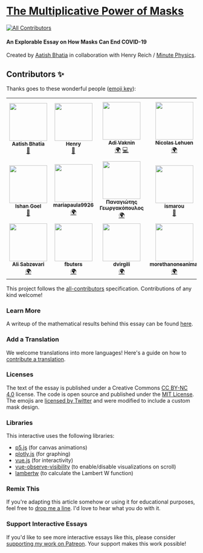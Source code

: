 # [The Multiplicative Power of Masks](https://aatishb.com/maskmath/)
<!-- ALL-CONTRIBUTORS-BADGE:START - Do not remove or modify this section -->
[![All Contributors](https://img.shields.io/badge/all_contributors-18-orange.svg?style=flat-square)](#contributors-)
<!-- ALL-CONTRIBUTORS-BADGE:END -->

#### An Explorable Essay on How Masks Can End COVID-19
Created by [Aatish Bhatia](https://aatishb.com/) in collaboration with Henry Reich / [Minute Physics](http://www.youtube.com/minutephysics).

## Contributors ✨

Thanks goes to these wonderful people ([emoji key](https://allcontributors.org/docs/en/emoji-key)):

<!-- ALL-CONTRIBUTORS-LIST:START - Do not remove or modify this section -->
<!-- prettier-ignore-start -->
<!-- markdownlint-disable -->
<table>
  <tr>
    <td align="center"><a href="https://aatishb.com"><img src="https://avatars2.githubusercontent.com/u/1878638?v=4" width="100px;" alt=""/><br /><sub><b>Aatish Bhatia</b></sub></a><br /><a href="#maintenance-aatishb" title="Maintenance">🚧</a></td>
    <td align="center"><a href="https://github.com/reichhen"><img src="https://avatars0.githubusercontent.com/u/3393273?v=4" width="100px;" alt=""/><br /><sub><b>Henry</b></sub></a><br /><a href="#ideas-reichhen" title="Ideas, Planning, & Feedback">🤔</a></td>
    <td align="center"><a href="https://github.com/DeepSpace2"><img src="https://avatars1.githubusercontent.com/u/6841988?v=4" width="100px;" alt=""/><br /><sub><b>Adi Vaknin</b></sub></a><br /><a href="#translation-DeepSpace2" title="Translation">🌍</a> <a href="https://github.com/aatishb/maskmath/commits?author=DeepSpace2" title="Code">💻</a></td>
    <td align="center"><a href="http://nicolas.lehuen.com/"><img src="https://avatars1.githubusercontent.com/u/69256?v=4" width="100px;" alt=""/><br /><sub><b>Nicolas Lehuen</b></sub></a><br /><a href="#translation-nlehuen" title="Translation">🌍</a></td>
    <td align="center"><a href="https://github.com/albannabla"><img src="https://avatars0.githubusercontent.com/u/52819459?v=4" width="100px;" alt=""/><br /><sub><b>Alban nablA</b></sub></a><br /><a href="#translation-albannabla" title="Translation">🌍</a></td>
    <td align="center"><a href="https://github.com/gnegrelligarcia"><img src="https://avatars1.githubusercontent.com/u/71154843?v=4" width="100px;" alt=""/><br /><sub><b>gnegrelligarcia</b></sub></a><br /><a href="#translation-gnegrelligarcia" title="Translation">🌍</a> <a href="https://github.com/aatishb/maskmath/issues?q=author%3Agnegrelligarcia" title="Bug reports">🐛</a></td>
    <td align="center"><a href="https://github.com/ulkar-aghayeva"><img src="https://avatars0.githubusercontent.com/u/11365706?v=4" width="100px;" alt=""/><br /><sub><b>Ulkar Aghayeva</b></sub></a><br /><a href="#translation-ulkar-aghayeva" title="Translation">🌍</a></td>
  </tr>
  <tr>
    <td align="center"><a href="https://github.com/quackduck"><img src="https://avatars0.githubusercontent.com/u/38882631?v=4" width="100px;" alt=""/><br /><sub><b>Ishan Goel</b></sub></a><br /><a href="https://github.com/aatishb/maskmath/commits?author=quackduck" title="Documentation">📖</a></td>
    <td align="center"><a href="https://github.com/mariapaula9926"><img src="https://avatars1.githubusercontent.com/u/71100538?v=4" width="100px;" alt=""/><br /><sub><b>mariapaula9926</b></sub></a><br /><a href="#translation-mariapaula9926" title="Translation">🌍</a></td>
    <td align="center"><a href="https://pankgeorg.com"><img src="https://avatars1.githubusercontent.com/u/8681967?v=4" width="100px;" alt=""/><br /><sub><b>Παναγιώτης Γεωργακόπουλος</b></sub></a><br /><a href="#translation-pankgeorg" title="Translation">🌍</a></td>
    <td align="center"><a href="https://github.com/ismarou"><img src="https://avatars2.githubusercontent.com/u/33368247?v=4" width="100px;" alt=""/><br /><sub><b>ismarou</b></sub></a><br /><a href="https://github.com/aatishb/maskmath/pulls?q=is%3Apr+reviewed-by%3Aismarou" title="Reviewed Pull Requests">👀</a></td>
    <td align="center"><a href="https://github.com/progproc"><img src="https://avatars1.githubusercontent.com/u/47752037?v=4" width="100px;" alt=""/><br /><sub><b>progproc</b></sub></a><br /><a href="#translation-progproc" title="Translation">🌍</a></td>
    <td align="center"><a href="https://github.com/professor-k"><img src="https://avatars2.githubusercontent.com/u/572940?v=4" width="100px;" alt=""/><br /><sub><b>Andriy Kvasnytsya</b></sub></a><br /><a href="#translation-professor-k" title="Translation">🌍</a> <a href="https://github.com/aatishb/maskmath/commits?author=professor-k" title="Code">💻</a></td>
    <td align="center"><a href="https://github.com/elybin"><img src="https://avatars0.githubusercontent.com/u/4969689?v=4" width="100px;" alt=""/><br /><sub><b>khakim assidiqi</b></sub></a><br /><a href="#translation-elybin" title="Translation">🌍</a></td>
  </tr>
  <tr>
    <td align="center"><a href="https://github.com/alisabzevari"><img src="https://avatars1.githubusercontent.com/u/826242?v=4" width="100px;" alt=""/><br /><sub><b>Ali Sabzevari</b></sub></a><br /><a href="#translation-alisabzevari" title="Translation">🌍</a></td>
    <td align="center"><a href="https://github.com/fbuters"><img src="https://avatars1.githubusercontent.com/u/70638081?v=4" width="100px;" alt=""/><br /><sub><b>fbuters</b></sub></a><br /><a href="#translation-fbuters" title="Translation">🌍</a></td>
    <td align="center"><a href="https://github.com/dvirgili"><img src="https://avatars3.githubusercontent.com/u/67393500?v=4" width="100px;" alt=""/><br /><sub><b>dvirgili</b></sub></a><br /><a href="#translation-dvirgili" title="Translation">🌍</a></td>
    <td align="center"><a href="https://github.com/morethanoneanimal"><img src="https://avatars3.githubusercontent.com/u/1583799?v=4" width="100px;" alt=""/><br /><sub><b>morethanoneanimal</b></sub></a><br /><a href="#translation-morethanoneanimal" title="Translation">🌍</a></td>
  </tr>
</table>

<!-- markdownlint-enable -->
<!-- prettier-ignore-end -->
<!-- ALL-CONTRIBUTORS-LIST:END -->

This project follows the [all-contributors](https://github.com/all-contributors/all-contributors) specification. Contributions of any kind welcome!

### Learn More
A writeup of the mathematical results behind this essay can be found [here](https://github.com/aatishb/maskmath/blob/master/model/mathmodel.ipynb).

### Add a Translation
We welcome translations into more languages! Here's a guide on how to [contribute a translation](https://github.com/aatishb/maskmath/issues/4).

### Licenses
The text of the essay is published under a Creative Commons [CC BY-NC 4.0](https://creativecommons.org/licenses/by-nc/4.0/) license. The code is open source and published under the [MIT License](https://github.com/aatishb/maskmath/blob/master/LICENSE). The emojis are [licensed by Twitter](https://twemoji.twitter.com/) and were modified to include a custom mask design. 

### Libraries
This interactive uses the following libraries:
- [p5.js](https://p5js.org/) (for canvas animations)
- [plotly.js](https://plotly.com/javascript/) (for graphing)
- [vue.js](https://vuejs.org/) (for interactivity)
- [vue-observe-visibility](https://github.com/Akryum/vue-observe-visibility) (to enable/disable visualizations on scroll)
- [lambertw](https://github.com/protobi/lambertw) (to calculate the Lambert W function)

### Remix This

If you're adapting this article somehow or using it for educational purposes, feel free to [drop me a line](https://aatishb.com/). I'd love to hear what you do with it.

### Support Interactive Essays

If you'd like to see more interactive essays like this, please consider [supporting my work on Patreon](https://www.patreon.com/aatishb). Your support makes this work possible!
